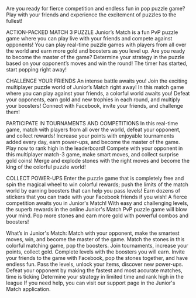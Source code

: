 Are you ready for fierce competition and endless fun in  pop puzzle game? Play with your friends and experience the excitement of puzzles to the fullest!

ACTION-PACKED MATCH 3 PUZZLE
Junior’s Match is a fun PvP puzzle game where you can play live with your friends and compete against opponents! You can play real-time puzzle games with players from all over the world and earn more gold and boosters as you level up. Are you ready to become the master of the game? Determine your strategy in the puzzle based on your opponent’s moves and win the round! The timer has started, start popping right away!

CHALLENGE YOUR FRIENDS
An intense battle awaits you! Join the exciting multiplayer puzzle world of Junior’s Match right away! In this match game where you can play against your friends, a colorful world awaits you! Defeat your opponents, earn gold and new trophies in each round, and multiply your boosters! Connect with Facebook, invite your friends, and challenge them!

PARTICIPATE IN TOURNAMENTS AND COMPETITIONS
In this real-time game, match with players from all over the world, defeat your opponent, and collect rewards! Increase your points with enjoyable tournaments added every day, earn power-ups, and become the master of the game. Play now to rank high in the leaderboard! Compete with your opponent in this multiplayer match-3 game, make smart moves, and collect surprise gold coins! Merge and explode stones with the right moves and become the king of the colorful puzzle world!

COLLECT POWER-UPS
Enter the puzzle game that is completely free and spin the magical wheel to win colorful rewards; push the limits of the match world by earning boosters that can help you pass levels! Earn dozens of stickers that you can trade with your Facebook friends if you wish! A fierce competition awaits you in Junior's Match! With easy and challenging levels, the superb rewards in the online Junior's Match PvP puzzle game will blow your mind. Pop more stones and earn more gold with powerful combos and boosters!

What’s in Junior's Match:
Match with your opponent, make the smartest moves, win, and become the master of the game.
Match the stones in this colorful matching game, pop the boosters.
Join tournaments, increase your points, collect gold.
Complete levels with the boosters you will earn.
Invite your friends to the game with Facebook, pop the stones together, and have endless fun.
Pass the levels, unlock your items, discover new power-ups.
Defeat your opponent by making the fastest and most accurate matches, time is ticking
Determine your strategy in limited time and rank high in the league
If you need help, you can visit our support page in the Junior's Match application.

